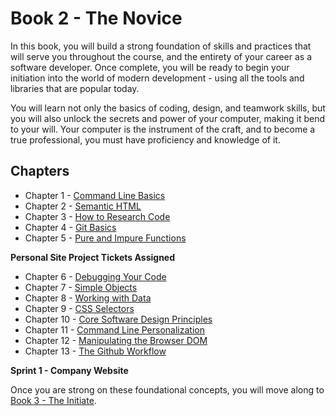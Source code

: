 # Book 2 - The Novice

In this book, you will build a strong foundation of skills and practices that will serve you throughout the course, and the entirety of your career as a software developer. Once complete, you will be ready to begin your initiation into the world of modern development - using all the tools and libraries that are popular today.

You will learn not only the basics of coding, design, and teamwork skills, but you will also unlock the secrets and power of your computer, making it bend to your will. Your computer is the instrument of the craft, and to become a true professional, you must have proficiency and knowledge of it.

## Chapters

* Chapter 1 - [Command Line Basics](./chapters/CLI_BASICS.md)
* Chapter 2 - [Semantic HTML](./chapters/HTML_SEMANTIC.md)
* Chapter 3 - [How to Research Code](./chapters/MISC_RESEARCH.md)
* Chapter 4 - [Git Basics](./chapters/GIT_BASICS.md)
* Chapter 5 - [Pure and Impure Functions](./chapters/JS_FUNCTION_BASICS.md)

**Personal Site Project Tickets Assigned**

* Chapter 6 - [Debugging Your Code](./chapters/MISC_DEBUGGING.md)
* Chapter 7 - [Simple Objects](./chapters/JS_OBJECTS.md)
* Chapter 8 - [Working with Data](./chapters/JS_DATA.md)
* Chapter 9 - [CSS Selectors](./chapters/CSS_SELECTORS.md)
* Chapter 10 - [Core Software Design Principles](./chapters/DESIGN_PRINCIPLES.md)
* Chapter 11 - [Command Line Personalization](./chapters/CLI_PERSONALIZATION.md)
* Chapter 12 - [Manipulating the Browser DOM](./chapters/JS_WORKING_WITH_DOM.md)
* Chapter 13 - [The Github Workflow](./chapters/GIT_WORKFLOW.md)

**Sprint 1 - Company Website**

Once you are strong on these foundational concepts, you will move along to [Book 3 - The Initiate](../book-3-the-initiate/README.md).
